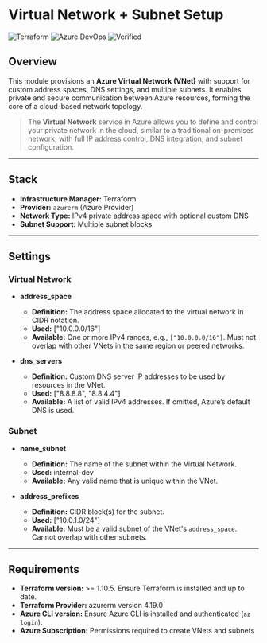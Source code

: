 # **Virtual Network + Subnet Setup**

![Terraform](https://img.shields.io/badge/Terraform-7B42BC?style=for-the-badge\&logo=terraform\&logoColor=white)
![Azure DevOps](https://img.shields.io/badge/Azure_DevOps-0078D7?style=for-the-badge\&logo=azure-devops\&logoColor=white)
![Verified](https://img.shields.io/badge/Verified-green?style=for-the-badge\&logo=apachemaven\&logoColor=white)

## **Overview**
This module provisions an **Azure Virtual Network (VNet)** with support for custom address spaces, DNS settings, and multiple subnets. It enables private and secure communication between Azure resources, forming the core of a cloud-based network topology.

> The **Virtual Network** service in Azure allows you to define and control your private network in the cloud, similar to a traditional on-premises network, with full IP address control, DNS integration, and subnet configuration.

---

## **Stack**

- **Infrastructure Manager:** Terraform
- **Provider:** `azurerm` (Azure Provider)
- **Network Type:** IPv4 private address space with optional custom DNS
- **Subnet Support:** Multiple subnet blocks

---

## **Settings**

### **Virtual Network**

- **address_space**

  - **Definition:** The address space allocated to the virtual network in CIDR notation.
  - **Used:** ["10.0.0.0/16"]
  - **Available:** One or more IPv4 ranges, e.g., `["10.0.0.0/16"]`. Must not overlap with other VNets in the same region or peered networks.

- **dns_servers**

  - **Definition:** Custom DNS server IP addresses to be used by resources in the VNet.
  - **Used:** ["8.8.8.8", "8.8.4.4"]
  - **Available:** A list of valid IPv4 addresses. If omitted, Azure’s default DNS is used.

### **Subnet**

- **name_subnet**

  - **Definition:** The name of the subnet within the Virtual Network.
  - **Used:** internal-dev
  - **Available:** Any valid name that is unique within the VNet.

- **address_prefixes**

  - **Definition:** CIDR block(s) for the subnet.
  - **Used:** ["10.0.1.0/24"]
  - **Available:** Must be a valid subnet of the VNet's `address_space`. Cannot overlap with other subnets.

---

## **Requirements**

- **Terraform version:** >= 1.10.5. Ensure Terraform is installed and up to date.
- **Terraform Provider:** azurerm version 4.19.0
- **Azure CLI version:** Ensure Azure CLI is installed and authenticated (`az login`).
- **Azure Subscription:** Permissions required to create VNets and subnets